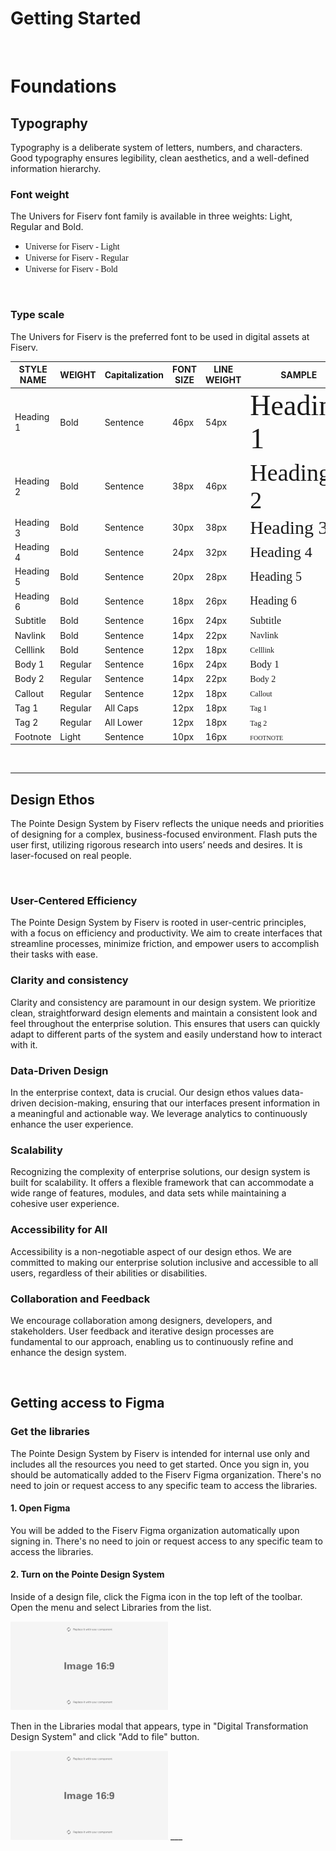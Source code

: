# Getting Started

</br>

# Foundations

## Typography

Typography is a deliberate system of letters, numbers, and characters. Good typography ensures legibility, clean aesthetics, and a well-defined information hierarchy.
</br>

### Font weight

The Univers for Fiserv font family is available in three weights: Light, Regular and Bold.

- <span style="font-family:Universe for Fiserv; font-weight:45;">Universe for Fiserv - Light</span>
- <span style="font-family:Universe for Fiserv; font-weight:55;">Universe for Fiserv - Regular</span>
- <span style="font-family:Universe for Fiserv; font-weight: 65;">Universe for Fiserv - Bold</span>


</br>

### Type scale

The Univers for Fiserv is the preferred font to be used in digital assets at Fiserv.

| STYLE NAME | WEIGHT | Capitalization | FONT SIZE | LINE WEIGHT | SAMPLE |
| -------- | -------- | -------- | -------- | -------- | -------- |
| Heading 1 | Bold | Sentence   | 46px   | 54px   | <span style="font-family:'Univers for Fiserv'; font-weight: 65; font-size: 46px"> Heading 1 </span>  |
| Heading 2 | Bold | Sentence   | 38px   | 46px   | <span style="font-family:'Universe for Fiserv'; font-weight: 65; font-size: 38px"> Heading 2 </span>  |
| Heading 3 | Bold | Sentence   | 30px   | 38px   | <span style="font-family:'Univers for Fiserv'; font-weight: 65; font-size: 30px"> Heading 3 </span>  |
| Heading 4 | Bold | Sentence   | 24px   | 32px   | <span style="font-family:'Univers for Fiserv'; font-weight: 65; font-size: 24px"> Heading 4 </span>  |
| Heading 5 | Bold | Sentence   | 20px   | 28px   | <span style="font-family:'Univers for Fiserv'; font-weight: 65; font-size: 20px"> Heading 5 </span>  |
| Heading 6 | Bold | Sentence   | 18px   | 26px   | <span style="font-family:'Univers for Fiserv'; font-weight: 65; font-size: 18px"> Heading 6 </span>  |
| Subtitle | Bold | Sentence   | 16px   | 24px   | <span style="font-family:'Univers for Fiserv'; font-weight: 65; font-size: 16px"> Subtitle </span>  |
| Navlink | Bold | Sentence   | 14px   | 22px   | <span style="font-family:'Univers for Fiserv'; font-weight: 65; font-size: 14px"> Navlink </span>  |
| Celllink | Bold | Sentence   | 12px   | 18px   | <span style="font-family:'Univers for Fiserv'; font-weight: 65; font-size: 12px"> Celllink </span>  |
| Body 1 | Regular | Sentence   | 16px   | 24px   | <span style="font-family:'Univers for Fiserv'; font-weight: 55; font-size: 16px"> Body 1 </span>  |
| Body 2 | Regular | Sentence   | 14px   | 22px   | <span style="font-family:'Univers for Fiserv'; font-weight: 55; font-size: 14px"> Body 2 </span>  |
| Callout | Regular | Sentence   | 12px   | 18px   | <span style="font-family:'Univers for Fiserv'; font-weight: 55; font-size: 12px"> Callout </span>  |
| Tag 1 | Regular | All Caps   | 12px   | 18px   | <span style="font-family:'Univers for Fiserv'; font-weight: 55; font-size: 12px"> Tag 1 </span>  |
| Tag 2 | Regular | All Lower   | 12px   | 18px   | <span style="font-family:'Univers for Fiserv'; font-weight: 55; font-size: 12px"> Tag 2 </span>  |
| Footnote | Light | Sentence   | 10px   | 16px   | <span style="font-family:'Univers for Fiserv'; font-weight: 45; font-size: 10px"> FOOTNOTE </span>  |


</br>

___


## Design Ethos

The Pointe Design System by Fiserv reflects the unique needs and priorities of designing for a complex, business-focused environment. Flash puts the user first, utilizing rigorous research into users’ needs and desires. It is laser-focused on real people.

</br>

### User-Centered Efficiency

The Pointe Design System by Fiserv is rooted in user-centric principles, with a focus on efficiency and productivity. We aim to create interfaces that streamline processes, minimize friction, and empower users to accomplish their tasks with ease.

### Clarity and consistency

Clarity and consistency are paramount in our design system. We prioritize clean, straightforward design elements and maintain a consistent look and feel throughout the enterprise solution. This ensures that users can quickly adapt to different parts of the system and easily understand how to interact with it.

### Data-Driven Design

In the enterprise context, data is crucial. Our design ethos values data-driven decision-making, ensuring that our interfaces present information in a meaningful and actionable way. We leverage analytics to continuously enhance the user experience.

### Scalability

Recognizing the complexity of enterprise solutions, our design system is built for scalability. It offers a flexible framework that can accommodate a wide range of features, modules, and data sets while maintaining a cohesive user experience.

### Accessibility for All

Accessibility is a non-negotiable aspect of our design ethos. We are committed to making our enterprise solution inclusive and accessible to all users, regardless of their abilities or disabilities.

### Collaboration and Feedback

We encourage collaboration among designers, developers, and stakeholders. User feedback and iterative design processes are fundamental to our approach, enabling us to continuously refine and enhance the design system.

</br>

## Getting access to Figma

### Get the libraries

The Pointe Design System by Fiserv is intended for internal use only and includes all the resources you need to get started. Once you sign in, you should be automatically added to the Fiserv Figma organization. There's no need to join or request access to any specific team to access the libraries.

#### 1. Open Figma

You will be added to the Fiserv Figma organization automatically upon signing in. There's no need to join or request access to any specific team to access the libraries.

#### 2. Turn on the Pointe Design System

Inside of a design file, click the Figma icon in the top left of the toolbar. Open the menu and select Libraries from the list.

<img src="/assets/images/placeholder.jpg" alt="Placeholder" style="max-width: 50%;" width="400">

Then in the Libraries modal that appears, type in "Digital Transformation Design System" and click "Add to file" button.

<img src="/assets/images/placeholder.jpg" alt="Placeholder" style="max-width: 50%;" width="400">
___


 
